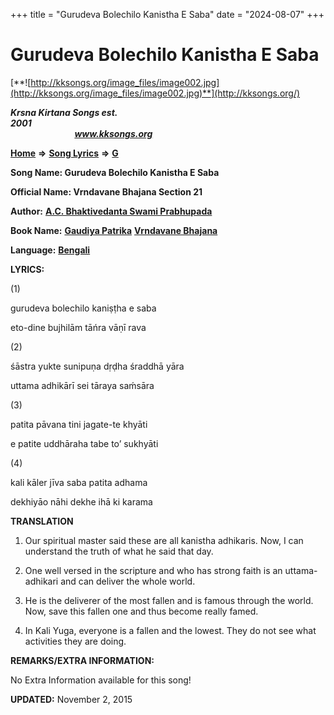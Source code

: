 +++
title = "Gurudeva Bolechilo Kanistha E Saba"
date = "2024-08-07"
+++

# Gurudeva Bolechilo Kanistha E Saba
[**![http://kksongs.org/image_files/image002.jpg](http://kksongs.org/image_files/image002.jpg)**](http://kksongs.org/)

**_Krsna Kirtana Songs est. 2001_**                                                                                                                                                 **_www.kksongs.org_**

[**Home**](http://kksongs.org/) **⇒** [**Song Lyrics**](http://kksongs.org/lyrics.html) **⇒** [**G**](http://kksongs.org/songs/song_g.html)

**Song Name: Gurudeva Bolechilo Kanistha E Saba**

**Official Name: Vrndavane Bhajana Section 21**

**Author:** [**A.C. Bhaktivedanta Swami Prabhupada**](http://kksongs.org/authors/list/acbsp.html)

**Book Name:** [**Gaudiya Patrika**](http://kksongs.org/authors/literature/gaudiyapatrika.html) [**Vrndavane Bhajana**](http://kksongs.org/authors/literature/vb.html)

**Language:** [**Bengali**](http://kksongs.org/language/list/bengali.html)

**LYRICS:**

(1)

gurudeva bolechilo kaniṣṭha e saba

eto-dine bujhilām tāńra vāṇī rava

(2)

śāstra yukte sunipuṇa dṛḍha śraddhā yāra

uttama adhikārī sei tāraya saḿsāra

(3)

patita pāvana tini jagate-te khyāti

e patite uddhāraha tabe to’ sukhyāti

(4)

kali kāler jīva saba patita adhama

dekhiyāo nāhi dekhe ihā ki karama

**TRANSLATION**

1) Our spiritual master said these are all kanistha adhikaris. Now, I can understand the truth of what he said that day.

2) One well versed in the scripture and who has strong faith is an uttama-adhikari and can deliver the whole world.

3) He is the deliverer of the most fallen and is famous through the world. Now, save this fallen one and thus become really famed.

4) In Kali Yuga, everyone is a fallen and the lowest. They do not see what activities they are doing.

**REMARKS/EXTRA INFORMATION:**

No Extra Information available for this song!

**UPDATED:** November 2, 2015
